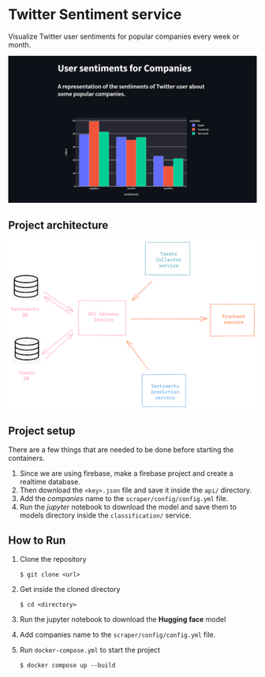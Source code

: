 # Twitter Sentiment service
Visualize Twitter user sentiments for popular companies every week or month.

![demo](images/frontend-demo.png)

## Project architecture
![architechture](images/microservice-architecture.png)

## Project setup
There are a few things that are needed to be done before starting the containers.
1. Since we are using firebase, make a firebase project and create a realtime database. 
2. Then download the `<key>.json` file and save it inside the `api/` directory.
3. Add the *companies* name to the `scraper/config/config.yml` file.
4. Run the *jupyter* notebook to download the model and save them to models directory inside the `classification/` service.

## How to Run
1. Clone the repository
   ``` 
   $ git clone <url>
   ```
2. Get inside the cloned directory
   ```
   $ cd <directory>
   ```
3. Run the jupyter notebook to download the **Hugging face** model
4. Add companies name to the `scraper/config/config.yml` file. 
5. Run `docker-compose.yml` to start the project
   
   ```
   $ docker compose up --build
   ```

